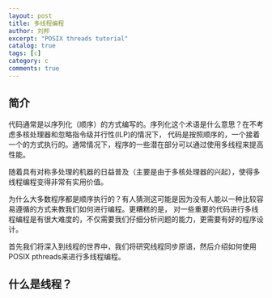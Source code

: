 ```yaml
---
layout: post
title: 多线程编程
author: 刘邦
excerpt: "POSIX threads tutorial"
catalog: true
tags: [c]
category: c
comments: true
---
```


## 简介

代码通常是以序列化（顺序）的方式编写的。序列化这个术语是什么意思？在不考虑多核处理器和忽略指令级并行性(ILP)的情况下，
代码是按照顺序的，一个接着一个的方式执行的。通常情况下，程序的一些潜在部分可以通过使用多线程来提高性能。

随着具有对称多处理的机器的日益普及（主要是由于多核处理器的兴起），使得多线程编程变得非常有实用价值。

为什么大多数程序都是顺序执行的？有人猜测这可能是因为没有人能以一种比较容易遵循的方式来教我们如何进行编程。更糟糕的是，
对一些重要的代码进行多线程编程是有很大难度的，不仅需要我们仔细分析问题的能力，更需要有好的程序设计。

首先我们将深入到线程的世界中，我们将研究线程同步原语，然后介绍如何使用POSIX pthreads来进行多线程编程。

## 什么是线程？
